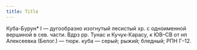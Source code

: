```yaml
---
title: Title
---
```


Куба-Бурун* I — дугообразно изогнутый лесистый хр. с одноименной вершиной в сев.
части. Вдрз рр. Тунас и Кучук-Карасу, к ЮВ–СВ от нп Алексеевка (Белог.) — тюрк.
куба — серый; рыжий; бледный; РПН Г–12.
